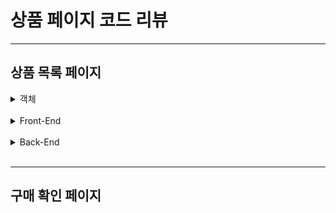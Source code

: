 상품 페이지 코드 리뷰
==================

***    

상품 목록 페이지
---------------
  <details>
  <summary>객체</summary>
  <div markdown="1">
    
## Dto, Entity

  </div>
  </details>
  
<br/>




  <details>
  <summary>Front-End</summary>
  <div markdown="1">
    
## Front-End 코드

```javascript
const [ searchData, setSearchData ] = useState({
    petTypeName: type,
    productCategoryName: !!category ? category : 'all',
    searchOption: "all",
    searchValue: "",
    sortOption: "name",
    pageIndex: 1
});
```


  </div>
  </details>
  
<br/>



  <details>
  <summary>Back-End</summary>
  <div markdown="1">
    
## Back-End 코드

**Controller**
```java
@GetMapping("api/products/minmax")
public ResponseEntity<?> searchProductsWithMinPriceAndMaxPrice(SearchMasterProductReqDto searchMasterProductReqDto) {
    return ResponseEntity.ok().body(productService.searchProductsWithMinPriceAndMaxPrice(searchMasterProductReqDto));
}

@GetMapping("api/products/count")
public ResponseEntity<?> getCountOfSearchedProducts(SearchMasterProductReqDto searchMasterProductReqDto) {
    return ResponseEntity.ok().body(productService.getCountOfSearchedProducts(searchMasterProductReqDto));
}
```


  </div>
  </details>
  
<br/>





***    


구매 확인 페이지
---------------
